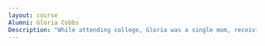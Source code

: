 ```yaml
---
layout: course
Alumni: Gloria Cobbs
Description: "While attending college, Gloria was a single mom, receiving public assistance and raising three children. Today, she works for the Kankakee School District and is able to give back to the community as a foster parent."
---
```


